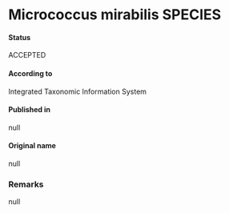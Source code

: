# Micrococcus mirabilis SPECIES

#### Status
ACCEPTED

#### According to
Integrated Taxonomic Information System

#### Published in
null

#### Original name
null

### Remarks
null